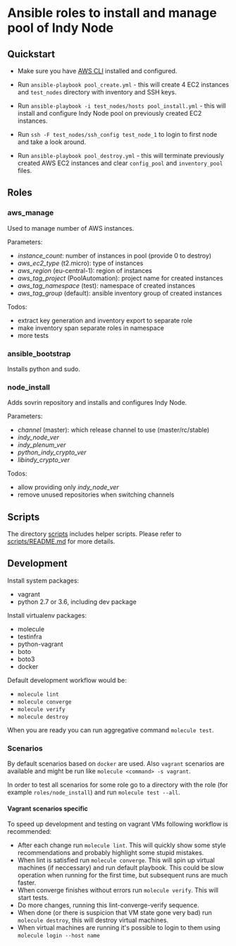 # Ansible roles to install and manage pool of Indy Node

## Quickstart

- Make sure you have [AWS CLI][f681b33b] installed and configured.
- Run `ansible-playbook pool_create.yml` - this will create 4 EC2 instances
  and `test_nodes` directory with inventory and SSH keys.
- Run `ansible-playbook -i test_nodes/hosts pool_install.yml` - this will
  install and configure Indy Node pool on previously created EC2 instances.
- Run `ssh -F test_nodes/ssh_config test_node_1` to login to first node
  and take a look around.
- Run `ansible-playbook pool_destroy.yml` - this will terminate previously
  created AWS EC2 instances and clear `config_pool` and `inventory_pool` files.

  [f681b33b]: https://aws.amazon.com/cli/ "aws cli"


## Roles

### aws_manage

Used to manage number of AWS instances.

Parameters:
- _instance_count_: number of instances in pool (provide 0 to destroy)
- _aws_ec2_type_ (t2.micro): type of instances
- _aws_region_ (eu-central-1): region of instances
- _aws_tag_project_ (PoolAutomation): project name for created instances
- _aws_tag_namespace_ (test): namespace of created instances
- _aws_tag_group_ (default): ansible inventory group of created instances

Todos:
- extract key generation and inventory export to separate role
- make inventory span separate roles in namespace
- more tests


### ansible_bootstrap

Installs python and sudo.


### node_install

Adds sovrin repository and installs and configures Indy Node.

Parameters:
- _channel_ (master): which release channel to use (master/rc/stable)
- _indy_node_ver_
- _indy_plenum_ver_
- _python_indy_crypto_ver_
- _libindy_crypto_ver_

Todos:
- allow providing only _indy_node_ver_
- remove unused repositories when switching channels


## Scripts

The directory [scripts](scripts) includes helper scripts. Please refer to [scripts/README.md](scripts/README.md) for more details.

## Development

Install system packages:
- vagrant
- python 2.7 or 3.6, including dev package

Install virtualenv packages:
- molecule
- testinfra
- python-vagrant
- boto
- boto3
- docker

Default development workflow would be:
- `molecule lint`
- `molecule converge`
- `molecule verify`
- `molecule destroy`

When you are ready you can run aggregative command `molecule test`.

### Scenarios

By default scenarios based on `docker` are used. Also `vagrant` scenarios are available
and might be run like `molecule <command> -s vagrant`.

In order to test all scenarios for some role go to a directory with the role (for example
`roles/node_install`) and run `molecule test --all`.

#### Vagrant scenarios specific

To speed up development and testing on vagrant VMs following workflow is recommended:
- After each change run `molecule lint`. This will quickly show some
  style recommendations and probably highlight some stupid mistakes.
- When lint is satisfied run `molecule converge`. This will spin up
  virtual machines (if neccessary) and run default playbook. This
  could be slow operation when running for the first time, but
  subsequent runs are much faster.
- When converge finishes without errors run `molecule verify`. This
  will start tests.
- Do more changes, running this lint-converge-verify sequence.
- When done (or there is suspicion that VM state gone very bad) run
  `molecule destroy`, this will destroy virtual machines.
- When virtual machines are running it's possible to login to them
  using `molecule login --host name`
